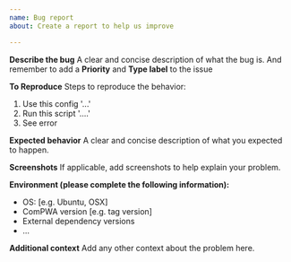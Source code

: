 ```yaml
---
name: Bug report
about: Create a report to help us improve

---
```


**Describe the bug**
A clear and concise description of what the bug is.
And remember to add a **Priority** and **Type label** to the issue

**To Reproduce**
Steps to reproduce the behavior:
1. Use this config '...'
2. Run this script '....'
3. See error

**Expected behavior**
A clear and concise description of what you expected to happen.

**Screenshots**
If applicable, add screenshots to help explain your problem.

**Environment (please complete the following information):**
 - OS: [e.g. Ubuntu, OSX]
 - ComPWA version [e.g. tag version]
 - External dependency versions
 - ...

**Additional context**
Add any other context about the problem here.
